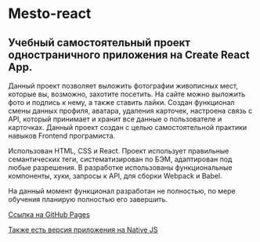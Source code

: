 # Mesto-react

## Учебный самостоятельный проект одностраничного приложения на Create React App.

Данный проект позволяет выложить фотографии живописных мест, которые вы, возможно, захотите посетить. На сайте можно выложить фото и подпись к нему, а также ставить лайки. Создан функционал смены данных профиля, аватара, удаления карточек, настроена связь с API, который принимает и хранит все данные о пользователе и карточках. Данный проект создан с целью самостоятельной практики навыков Frontend програмиста.

Использован HTML, CSS и React.
Проект использует правильные семантических теги, систематизирован по БЭМ, адаптирован под любые разрешения.
В разработке использованы функциональные компоненты, хуки, запросы к API, для сборки Webpack и Babel.

На данный момент функционал разработан не полностью, по мере обучения планирую полностью его завершить.



[Ссылка на GitHub Pages](https://latypovroman.github.io/mesto-react/)

[Также есть версия приложения на Native JS](https://latypovroman.github.io/mesto/)
